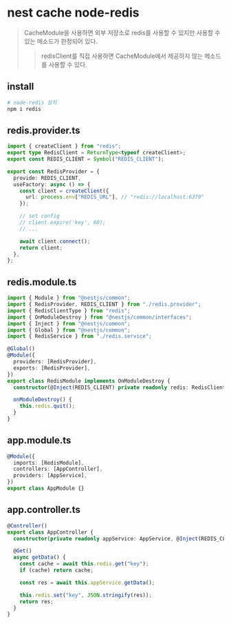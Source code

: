 # nest cache node-redis

> CacheModule을 사용하면 외부 저장소로 redis를 사용할 수 있지만 사용할 수 있는 메소드가 한정되어 있다.
>
> > redisClient를 직접 사용하면 CacheModule에서 제공하지 않는 메소드를 사용할 수 있다.

## install

```sh
# node-redis 설치
npm i redis
```

## redis.provider.ts

```ts
import { createClient } from "redis";
export type RedisClient = ReturnType<typeof createClient>;
export const REDIS_CLIENT = Symbol("REDIS_CLIENT");

export const RedisProvider = {
  provide: REDIS_CLIENT,
  useFactory: async () => {
    const client = createClient({
      url: process.env["REDIS_URL"], // "redis://localhost:6379"
    });

    // set config
    // client.expire('key', 60);
    // ...

    await client.connect();
    return client;
  },
};
```

## redis.module.ts

```ts
import { Module } from "@nestjs/common";
import { RedisProvider, REDIS_CLIENT } from "./redis.provider";
import { RedisClientType } from "redis";
import { OnModuleDestroy } from "@nestjs/common/interfaces";
import { Inject } from "@nestjs/common";
import { Global } from "@nestjs/common";
import { RedisService } from "./redis.service";

@Global()
@Module({
  providers: [RedisProvider],
  exports: [RedisProvider],
})
export class RedisModule implements OnModuleDestroy {
  constructor(@Inject(REDIS_CLIENT) private readonly redis: RedisClientType) {}

  onModuleDestroy() {
    this.redis.quit();
  }
}
```

## app.module.ts

```ts
@Module({
  imports: [RedisModule],
  controllers: [AppController],
  providers: [AppService],
})
export class AppModule {}
```

## app.controller.ts

```ts
@Controller()
export class AppController {
  constructor(private readonly appService: AppService, @Inject(REDIS_CLIENT) private readonly redis: RedisClientType) {}

  @Get()
  async getData() {
    const cache = await this.redis.get("key");
    if (cache) return cache;

    const res = await this.appService.getData();

    this.redis.set("key", JSON.stringify(res));
    return res;
  }
}
```
